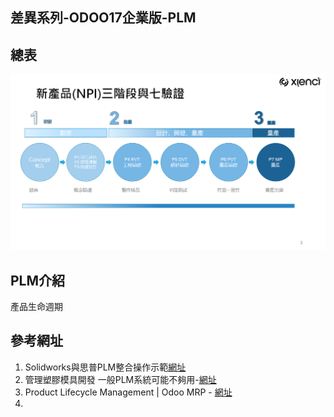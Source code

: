 ## 差異系列-ODOO17企業版-PLM

## 總表
![Alt text](https://github.com/ksharry/2024-ODOO17-Enterprise-Plan/blob/main/pic/F171501.png?raw=true)

## PLM介紹
產品生命週期

## 


## 參考網址
1. Solidworks與思普PLM整合操作示範[網址](https://www.youtube.com/watch?v=PWsprXgUfec)
2. 管理塑膠模具開發 一般PLM系統可能不夠用-[網址](https://smartauto.ctimes.com.tw/DispArt-tw.asp?O=21113014090L)
3. Product Lifecycle Management | Odoo MRP - [網址](https://www.youtube.com/watch?v=zU-4F50HJgM)
4. 
